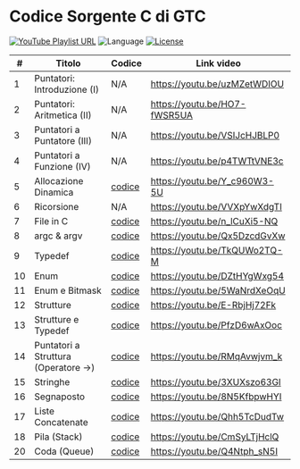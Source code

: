 # Codice Sorgente C di GTC
<p align="left">
    <a href="https://www.youtube.com/playlist?list=PLVtGJfbzVd1GiC_EmIZ9sKBd614-L8_CE" target="_blank"><img src="https://img.shields.io/badge/playlist-YouTube-red" alt="YouTube Playlist URL"></a>
    <a><img src="https://img.shields.io/badge/language-C-darkgrey" alt="Language"></a>
    <a href="https://github.com/gethecookie/playlist_c/blob/master/LICENSE"><img src="https://img.shields.io/badge/license-MIT-green" alt="License"></a>
</p>

|  # | Titolo                              | Codice                                                                                | Link video                   |
|----|-------------------------------------|---------------------------------------------------------------------------------------|------------------------------|
| 1  | Puntatori: Introduzione (I)         | N/A                                                                                   | https://youtu.be/uzMZetWDIOU |
| 2  | Puntatori: Aritmetica (II)          | N/A                                                                                   | https://youtu.be/HO7-fWSR5UA |
| 3  | Puntatori a Puntatore (III)         | N/A                                                                                   | https://youtu.be/VSIJcHJBLP0 |
| 4  | Puntatori a Funzione (IV)           | N/A                                                                                   | https://youtu.be/p4TWTtVNE3c |
| 5  | Allocazione Dinamica                |[codice](https://github.com/gethecookie/playlist_c/tree/main/05_allocazione_dinamica)  | https://youtu.be/Y_c960W3-5U |
| 6  | Ricorsione                          | N/A                                                                                   | https://youtu.be/VVXpYwXdgTI |
| 7  | File in C                           |[codice](https://github.com/gethecookie/playlist_c/tree/main/07_file)                  | https://youtu.be/n_lCuXi5-NQ |
| 8  | argc & argv                         |[codice](https://github.com/gethecookie/playlist_c/tree/main/08_argc_argv)             | https://youtu.be/Qx5DzcdGvXw |
| 9  | Typedef                             |[codice](https://github.com/gethecookie/playlist_c/tree/main/09_typedef)               | https://youtu.be/TkQUWo2TQ-M |
| 10 | Enum                                |[codice](https://github.com/gethecookie/playlist_c/tree/main/10_enum)                  | https://youtu.be/DZtHYgWxg54 |
| 11 | Enum e Bitmask                      |[codice](https://github.com/gethecookie/playlist_c/tree/main/11_enum_bitmask)          | https://youtu.be/5WaNrdXeOqU |
| 12 | Strutture                           |[codice](https://github.com/gethecookie/playlist_c/tree/main/12_strutture)             | https://youtu.be/E-RbjHj72Fk |
| 13 | Strutture e Typedef                 |[codice](https://github.com/gethecookie/playlist_c/tree/main/13_strutture_typedef)     | https://youtu.be/PfzD6wAxOoc |
| 14 | Puntatori a Struttura (Operatore ->)|[codice](https://github.com/gethecookie/playlist_c/tree/main/14_puntatori_a_struttura) | https://youtu.be/RMqAvwjvm_k |
| 15 | Stringhe                            |[codice](https://github.com/gethecookie/playlist_c/tree/main/15_stringhe)              | https://youtu.be/3XUXszo63GI |
| 16 | Segnaposto                          |[codice](https://github.com/gethecookie/playlist_c/tree/main/16_segnaposto)            | https://youtu.be/8N5KfbpwHYI |
| 17 | Liste Concatenate                   |[codice](https://github.com/gethecookie/Algoritmi_e_Strutture_Dati)                    | https://youtu.be/Qhh5TcDudTw |
| 18 | Pila (Stack)                        |[codice](https://github.com/gethecookie/Algoritmi_e_Strutture_Dati)                    | https://youtu.be/CmSyLTjHclQ |
| 20 | Coda (Queue)                        |[codice](https://github.com/gethecookie/Algoritmi_e_Strutture_Dati)                    | https://youtu.be/Q4Ntph_sN5I |
